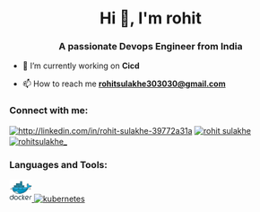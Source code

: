 <h1 align="center">Hi 👋, I'm rohit</h1>
<h3 align="center">A passionate Devops Engineer from India</h3>

- 🔭 I’m currently working on **Cicd**

- 📫 How to reach me **rohitsulakhe303030@gmail.com**

<h3 align="left">Connect with me:</h3>
<p align="left">
<a href="https://linkedin.com/in/http://linkedin.com/in/rohit-sulakhe-39772a31a" target="blank"><img align="center" src="https://raw.githubusercontent.com/rahuldkjain/github-profile-readme-generator/master/src/images/icons/Social/linked-in-alt.svg" alt="http://linkedin.com/in/rohit-sulakhe-39772a31a" height="30" width="40" /></a>
<a href="https://fb.com/rohit sulakhe" target="blank"><img align="center" src="https://raw.githubusercontent.com/rahuldkjain/github-profile-readme-generator/master/src/images/icons/Social/facebook.svg" alt="rohit sulakhe" height="30" width="40" /></a>
<a href="https://instagram.com/rohitsulakhe_" target="blank"><img align="center" src="https://raw.githubusercontent.com/rahuldkjain/github-profile-readme-generator/master/src/images/icons/Social/instagram.svg" alt="rohitsulakhe_" height="30" width="40" /></a>
</p>

<h3 align="left">Languages and Tools:</h3>
<p align="left"> <a href="https://www.docker.com/" target="_blank" rel="noreferrer"> <img src="https://raw.githubusercontent.com/devicons/devicon/master/icons/docker/docker-original-wordmark.svg" alt="docker" width="40" height="40"/> </a> <a href="https://kubernetes.io" target="_blank" rel="noreferrer"> <img src="https://www.vectorlogo.zone/logos/kubernetes/kubernetes-icon.svg" alt="kubernetes" width="40" height="40"/> </a> </p>
